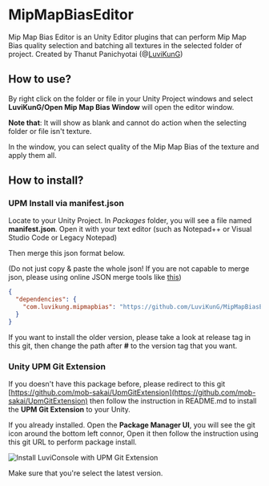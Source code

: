 # MipMapBiasEditor
Mip Map Bias Editor is an Unity Editor plugins that can perform Mip Map Bias quality selection and batching all textures in the selected folder of project. Created by Thanut Panichyotai (@[LuviKunG]((https://github.com/LuviKunG)))

## How to use?

By right click on the folder or file in your Unity Project windows and select **LuviKunG/Open Mip Map Bias Window** will open the editor window.

**Note that**: It will show as blank and cannot do action when the selecting folder or file isn't texture.

In the window, you can select quality of the Mip Map Bias of the texture and apply them all.

## How to install?

### UPM Install via manifest.json

Locate to your Unity Project. In *Packages* folder, you will see a file named **manifest.json**. Open it with your text editor (such as Notepad++ or Visual Studio Code or Legacy Notepad)

Then merge this json format below.

(Do not just copy & paste the whole json! If you are not capable to merge json, please using online JSON merge tools like [this](https://tools.knowledgewalls.com/onlinejsonmerger))

```json
{
  "dependencies": {
    "com.luvikung.mipmapbias": "https://github.com/LuviKunG/MipMapBiasEditor.git#1.0.0"
  }
}
```

If you want to install the older version, please take a look at release tag in this git, then change the path after **#** to the version tag that you want.

### Unity UPM Git Extension

If you doesn't have this package before, please redirect to this git [https://github.com/mob-sakai/UpmGitExtension](https://github.com/mob-sakai/UpmGitExtension) then follow the instruction in README.md to install the **UPM Git Extension** to your Unity.

If you already installed. Open the **Package Manager UI**, you will see the git icon around the bottom left connor, Open it then follow the instruction using this git URL to perform package install.

![Install LuviConsole with UPM Git Extension](images/install01.png)

Make sure that you're select the latest version.